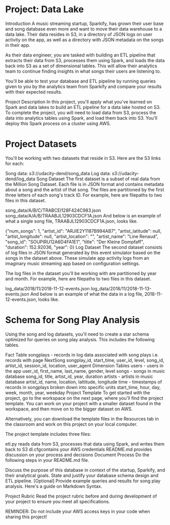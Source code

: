 # Project: Data Lake
Introduction
A music streaming startup, Sparkify, has grown their user base and song database even more and want to move their data warehouse to a data lake. Their data resides in S3, in a directory of JSON logs on user activity on the app, as well as a directory with JSON metadata on the songs in their app.

As their data engineer, you are tasked with building an ETL pipeline that extracts their data from S3, processes them using Spark, and loads the data back into S3 as a set of dimensional tables. This will allow their analytics team to continue finding insights in what songs their users are listening to.

You'll be able to test your database and ETL pipeline by running queries given to you by the analytics team from Sparkify and compare your results with their expected results.

Project Description
In this project, you'll apply what you've learned on Spark and data lakes to build an ETL pipeline for a data lake hosted on S3. To complete the project, you will need to load data from S3, process the data into analytics tables using Spark, and load them back into S3. You'll deploy this Spark process on a cluster using AWS.


# Project Datasets
You'll be working with two datasets that reside in S3. Here are the S3 links for each:

Song data: s3://udacity-dend/song_data
Log data: s3://udacity-dend/log_data
Song Dataset
The first dataset is a subset of real data from the Million Song Dataset. Each file is in JSON format and contains metadata about a song and the artist of that song. The files are partitioned by the first three letters of each song's track ID. For example, here are filepaths to two files in this dataset.

song_data/A/B/C/TRABCEI128F424C983.json
song_data/A/A/B/TRAABJL12903CDCF1A.json
And below is an example of what a single song file, TRAABJL12903CDCF1A.json, looks like.

{"num_songs": 1, "artist_id": "ARJIE2Y1187B994AB7", "artist_latitude": null, "artist_longitude": null, "artist_location": "", "artist_name": "Line Renaud", "song_id": "SOUPIRU12A6D4FA1E1", "title": "Der Kleine Dompfaff", "duration": 152.92036, "year": 0}
Log Dataset
The second dataset consists of log files in JSON format generated by this event simulator based on the songs in the dataset above. These simulate app activity logs from an imaginary music streaming app based on configuration settings.

The log files in the dataset you'll be working with are partitioned by year and month. For example, here are filepaths to two files in this dataset.

log_data/2018/11/2018-11-12-events.json
log_data/2018/11/2018-11-13-events.json
And below is an example of what the data in a log file, 2018-11-12-events.json, looks like.

# Schema for Song Play Analysis
Using the song and log datasets, you'll need to create a star schema optimized for queries on song play analysis. This includes the following tables.

Fact Table
songplays - records in log data associated with song plays i.e. records with page NextSong
songplay_id, start_time, user_id, level, song_id, artist_id, session_id, location, user_agent
Dimension Tables
users - users in the app
user_id, first_name, last_name, gender, level
songs - songs in music database
song_id, title, artist_id, year, duration
artists - artists in music database
artist_id, name, location, lattitude, longitude
time - timestamps of records in songplays broken down into specific units
start_time, hour, day, week, month, year, weekday
Project Template
To get started with the project, go to the workspace on the next page, where you'll find the project template. You can work on your project with a smaller dataset found in the workspace, and then move on to the bigger dataset on AWS.

Alternatively, you can download the template files in the Resources tab in the classroom and work on this project on your local computer.

The project template includes three files:

etl.py reads data from S3, processes that data using Spark, and writes them back to S3
dl.cfgcontains your AWS credentials
README.md provides discussion on your process and decisions
Document Process
Do the following steps in your README.md file.

Discuss the purpose of this database in context of the startup, Sparkify, and their analytical goals.
State and justify your database schema design and ETL pipeline.
[Optional] Provide example queries and results for song play analysis.
Here's a guide on Markdown Syntax.

Project Rubric
Read the project rubric before and during development of your project to ensure you meet all specifications.

REMINDER: Do not include your AWS access keys in your code when sharing this project!


